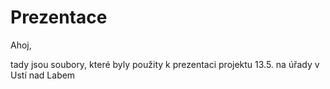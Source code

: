 # Prezentace
Ahoj,

tady jsou soubory, které byly použity k prezentaci projektu 13.5. na úřady v Ustí nad Labem